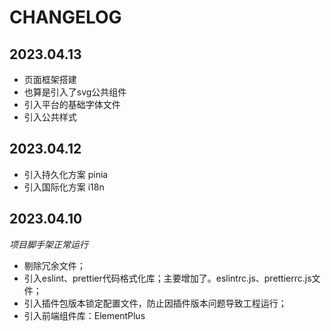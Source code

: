 <!--
 * @Author: changjun anson1992@163.com
 * @Date: 2023-04-10 20:59:30
 * @LastEditors: changjun anson1992@163.com
 * @LastEditTime: 2023-04-13 22:07:05
 * @FilePath: /i-template/CHANGELOG.md
 * @Description: 工程修订日志
-->
# CHANGELOG

## 2023.04.13
- 页面框架搭建
- 也算是引入了svg公共组件
- 引入平台的基础字体文件
- 引入公共样式

## 2023.04.12
- 引入持久化方案 pinia
- 引入国际化方案 i18n

## 2023.04.10
*项目脚手架正常运行*
- 剔除冗余文件；
- 引入eslint、prettier代码格式化库；主要增加了。eslintrc.js、prettierrc.js文件；
- 引入插件包版本锁定配置文件，防止因插件版本问题导致工程运行；
- 引入前端组件库：ElementPlus
